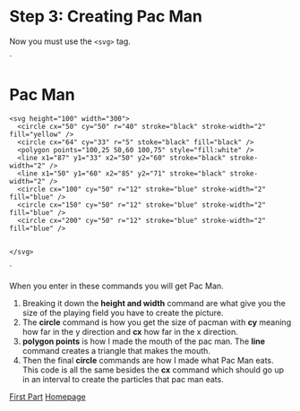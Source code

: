 # Step 3: Creating Pac Man
Now you must use the `<svg>` tag.
 
`<!DOCTYPE html>
<html>
  <head>
    <meta charset="UTF-8">
    <title>Challenge: SVG</title>
    <h1>Pac Man</h1>
    
  </head>

  <body>

    <svg height="100" width="300">
      <circle cx="50" cy="50" r="40" stroke="black" stroke-width="2" fill="yellow" />
      <circle cx="64" cy="33" r="5" stoke="black" fill="black" />
      <polygon points="100,25 50,60 100,75" style="fill:white" />
      <line x1="87" y1="33" x2="50" y2="60" stroke="black" stroke-width="2" />
      <line x1="50" y1="60" x2="85" y2="71" stroke="black" stroke-width="2" />
      <circle cx="100" cy="50" r="12" stroke="blue" stroke-width="2" fill="blue" />
      <circle cx="150" cy="50" r="12" stroke="blue" stroke-width="2" fill="blue" />
      <circle cx="200" cy="50" r="12" stroke="blue" stroke-width="2" fill="blue" />


    </svg>


  </body>

</html>`

When you enter in these commands you will get Pac Man.
1. Breaking it down the **height and width** command are what give you the size of the playing field you have to create the picture.
2. The **circle** command is how you get the size of pacman with **cy** meaning how far in the y direction and **cx** how far in the x direction.
3. **polygon points** is how I made the mouth of the pac man. The **line** command creates a triangle that makes the mouth.
4. Then the final **circle** commands are how I made what Pac Man eats. This code is all the same besides the **cx** command which should go up in an interval to create the particles that pac man eats.

[First Part](https://github.com/booker044/final-digital/blob/main/First%20Part.md)
[Homepage](https://github.com/booker044/final-digital/blob/main/README.md)
